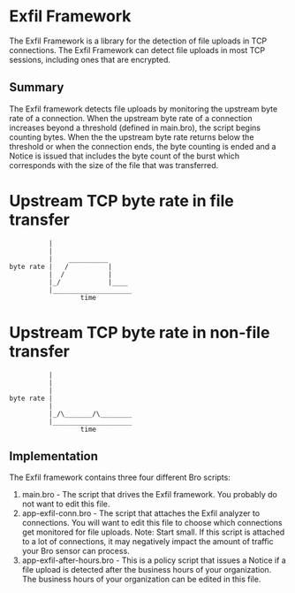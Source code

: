 Exfil Framework
=====
The Exfil Framework is a library for the detection of file uploads in TCP connections. The Exfil Framework can detect file uploads in 
most TCP sessions, including ones that are encrypted.

Summary
---------
The Exfil framework detects file uploads by monitoring the upstream byte rate of a connection. When the upstream byte rate of 
a connection increases beyond a threshold (defined in main.bro), the script begins counting bytes. When the the upstream byte 
rate returns below the threshold or when the connection ends, the byte counting is ended and a Notice is issued that includes
the byte count of the burst which corresponds with the size of the file that was transferred. 

Upstream TCP byte rate in file transfer
=====
```
          |
          |
          |    __________
byte rate |   /          |
          |  /           |
          |_/            |____
          |____________________
                  time
```
Upstream TCP byte rate in non-file transfer
=====
```
          |
          |
          |   
byte rate |   
          |  
          |_/\_______/\________
          |____________________
                  time
```
Implementation
---------
The Exfil framework contains three four different Bro scripts:

1. main.bro - The script that drives the Exfil framework. You probably do not want to edit this file.
2. app-exfil-conn.bro - The script that attaches the Exfil analyzer to connections. You will want to edit this file to choose which connections get monitored for file uploads. Note: Start small. If this script is attached to a lot of connections, it may negatively impact the amount of traffic your Bro sensor can process.
3. app-exfil-after-hours.bro - This is a policy script that issues a Notice if a file upload is detected after the business hours of your organization. The business hours of your organization can be edited in this file. 



